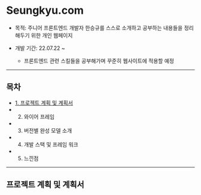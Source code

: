 # Seungkyu.com

* 목적: 주니어 프론트엔드 개발자 한승규를 스스로 소개하고 공부하는 내용들을 정리해두기 위한 개인 웹페이지

* 개발 기간: 22.07.22 ~ 
  - 프론트엔드 관련 스킬들을 공부해가며 꾸준히 웹사이트에 적용할 예정

<hr>

## 목차

* [1. 프로젝트 계획 및 계획서](#프로젝트-계획-및-계획서)
* 2. 와이어 프레임
* 3. 버전별 완성 모델 소개
* 4. 개발 스택 및 프레임 워크
* 5. 느낀점

<hr>

## 프로젝트 계획 및 계획서
